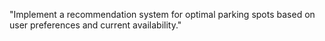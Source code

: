 "Implement a recommendation system for optimal parking spots based on user preferences and current availability."